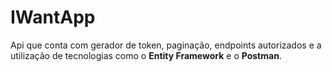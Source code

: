 # IWantApp

<p>Api que conta com gerador de token, paginação, endpoints autorizados e a utilização de tecnologias como o <b>Entity Framework</b> e o <b>Postman</b>.</p>
